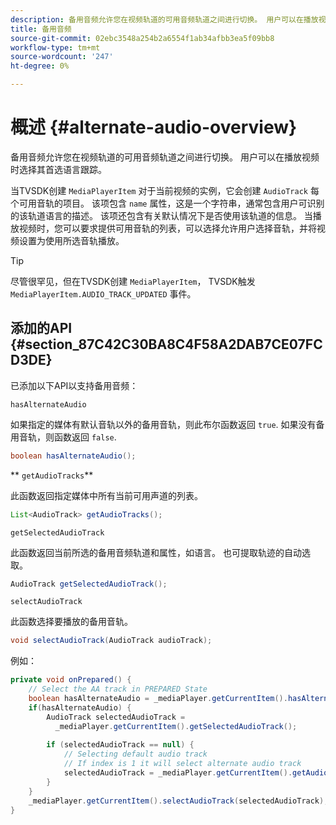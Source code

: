```yaml
---
description: 备用音频允许您在视频轨道的可用音频轨道之间进行切换。 用户可以在播放视频时选择其首选语言跟踪。
title: 备用音频
source-git-commit: 02ebc3548a254b2a6554f1ab34afbb3ea5f09bb8
workflow-type: tm+mt
source-wordcount: '247'
ht-degree: 0%

---
```


# 概述 {#alternate-audio-overview}

备用音频允许您在视频轨道的可用音频轨道之间进行切换。 用户可以在播放视频时选择其首选语言跟踪。

<!--<a id="section_E4F9DC28A2944BD08B4190A7F98A8365"></a>-->

当TVSDK创建 `MediaPlayerItem` 对于当前视频的实例，它会创建 `AudioTrack` 每个可用音轨的项目。 该项包含 `name` 属性，这是一个字符串，通常包含用户可识别的该轨道语言的描述。 该项还包含有关默认情况下是否使用该轨道的信息。 当播放视频时，您可以要求提供可用音轨的列表，可以选择允许用户选择音轨，并将视频设置为使用所选音轨播放。

>[!TIP]
>
>尽管很罕见，但在TVSDK创建 `MediaPlayerItem`， TVSDK触发 `MediaPlayerItem.AUDIO_TRACK_UPDATED` 事件。

## 添加的API {#section_87C42C30BA8C4F58A2DAB7CE07FCD3DE}

已添加以下API以支持备用音频：

`hasAlternateAudio`

如果指定的媒体有默认音轨以外的备用音轨，则此布尔函数返回 `true`. 如果没有备用音轨，则函数返回 `false`.

```java
boolean hasAlternateAudio();
```

** `getAudioTracks`**

此函数返回指定媒体中所有当前可用声道的列表。

```java
List<AudioTrack> getAudioTracks();
```

`getSelectedAudioTrack`

此函数返回当前所选的备用音频轨道和属性，如语言。 也可提取轨迹的自动选取。

```java
AudioTrack getSelectedAudioTrack();
```

`selectAudioTrack`

此函数选择要播放的备用音轨。

```java
void selectAudioTrack(AudioTrack audioTrack);
```

例如：

```java
private void onPrepared() { 
    // Select the AA track in PREPARED State 
    boolean hasAlternateAudio = _mediaPlayer.getCurrentItem().hasAlternateAudio(); 
    if(hasAlternateAudio) { 
        AudioTrack selectedAudioTrack =  
          _mediaPlayer.getCurrentItem().getSelectedAudioTrack(); 
 
        if (selectedAudioTrack == null) {  
            // Selecting default audio track  
            // If index is 1 it will select alternate audio track  
            selectedAudioTrack = _mediaPlayer.getCurrentItem().getAudioTracks().get(0);  
        } 
    } 
    _mediaPlayer.getCurrentItem().selectAudioTrack(selectedAudioTrack); 
} 
```
